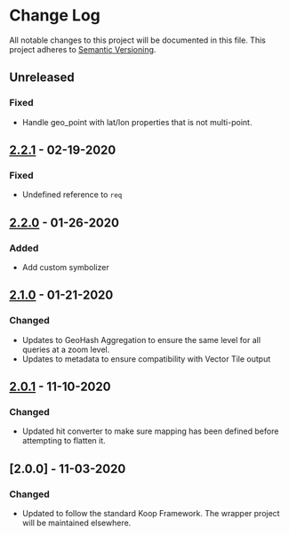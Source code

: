 # Change Log
All notable changes to this project will be documented in this file.
This project adheres to [Semantic Versioning](http://semver.org/).

## Unreleased
### Fixed
* Handle geo_point with lat/lon properties that is not multi-point.

## [2.2.1] - 02-19-2020
### Fixed
* Undefined reference to `req`

## [2.2.0] - 01-26-2020
### Added
* Add custom symbolizer

## [2.1.0] - 01-21-2020
### Changed
* Updates to GeoHash Aggregation to ensure the same level for all queries at a zoom level.
* Updates to metadata to ensure compatibility with Vector Tile output

## [2.0.1] - 11-10-2020
### Changed
* Updated hit converter to make sure mapping has been defined before attempting to flatten it.

## [2.0.0] - 11-03-2020
### Changed
* Updated to follow the standard Koop Framework. The wrapper project will be maintained elsewhere.

[2.2.1]: https://github.com/koopjs/koop-provider-elasticsearch/compare/v2.2.0...v2.1.1
[2.2.0]: https://github.com/koopjs/koop-provider-elasticsearch/compare/v2.1.0...v2.2.0
[2.1.0]: https://github.com/koopjs/koop-provider-elasticsearch/compare/v2.0.1...v2.1.0
[2.0.1]: https://github.com/koopjs/koop-provider-elasticsearch/compare/v2.0.0...v2.0.1